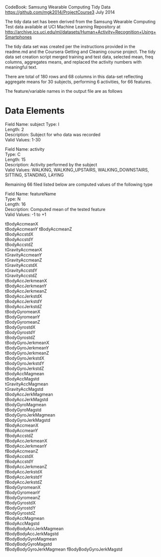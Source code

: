 CodeBook: Samsung Wearable Computing Tidy Data
https://github.com/mgk2014/ProjectCourse3
July 2014

The tidy data set has been derived from the Samsung Wearable Computing Test data available at UCI Machine Learning Repository at http://archive.ics.uci.edu/ml/datasets/Human+Activity+Recognition+Using+Smartphones

The tidy data set was created per the instructions provided in the readme.md and the Coursera Getting and Cleaning course project. The tidy data set creation script merged training and test data, selected mean, freq columns, aggregates means, and replaced the activity numbers with meaningful text.

There are total of 180 rows and 68 columns in this data-set reflecting aggregate means for 30 subjects, performing 6 activities, for 66 features.

The feature/variable names in the output file are as follows

Data Elements
=============

Field Name: subject
Type: I           
Length: 2         
Description: Subject for who data was recorded     
Valid Values: 1-30

Field Name: activity                  
Type: C           
Length: 15        
Description: Activity performed by the subject     
Valid Values: WALKING, WALKING_UPSTAIRS, WALKING_DOWNSTAIRS, SITTING, STANDING, LAYING

Remaining 66 filed listed below are computed values of the following type

Field Name: featureName               
Type: N           
Length: 16        
Description: Computed mean of the tested feature   
Valid Values: -1 to +1

tBodyAccmeanX            
tBodyAccmeanY
tBodyAccmeanZ           
tBodyAccstdX             
tBodyAccstdY             
tBodyAccstdZ            
tGravityAccmeanX         
tGravityAccmeanY         
tGravityAccmeanZ        
tGravityAccstdX          
tGravityAccstdY          
tGravityAccstdZ         
tBodyAccJerkmeanX        
tBodyAccJerkmeanY        
tBodyAccJerkmeanZ       
tBodyAccJerkstdX         
tBodyAccJerkstdY         
tBodyAccJerkstdZ        
tBodyGyromeanX           
tBodyGyromeanY           
tBodyGyromeanZ          
tBodyGyrostdX            
tBodyGyrostdY            
tBodyGyrostdZ           
tBodyGyroJerkmeanX       
tBodyGyroJerkmeanY       
tBodyGyroJerkmeanZ      
tBodyGyroJerkstdX        
tBodyGyroJerkstdY        
tBodyGyroJerkstdZ       
tBodyAccMagmean          
tBodyAccMagstd           
tGravityAccMagmean      
tGravityAccMagstd        
tBodyAccJerkMagmean      
tBodyAccJerkMagstd      
tBodyGyroMagmean         
tBodyGyroMagstd          
tBodyGyroJerkMagmean    
tBodyGyroJerkMagstd      
fBodyAccmeanX            
fBodyAccmeanY           
fBodyAccstdZ             
fBodyAccJerkmeanX        
fBodyAccJerkmeanY       
fBodyAccmeanZ            
fBodyAccstdX             
fBodyAccstdY            
fBodyAccJerkmeanZ        
fBodyAccJerkstdX         
fBodyAccJerkstdY        
fBodyAccJerkstdZ         
fBodyGyromeanX           
fBodyGyromeanY          
fBodyGyromeanZ           
fBodyGyrostdX            
fBodyGyrostdY           
fBodyGyrostdZ            
fBodyAccMagmean          
fBodyAccMagstd          
fBodyBodyAccJerkMagmean  
fBodyBodyAccJerkMagstd   
fBodyBodyGyroMagmean    
fBodyBodyGyroMagstd      
fBodyBodyGyroJerkMagmean 
fBodyBodyGyroJerkMagstd
